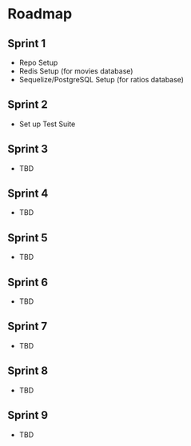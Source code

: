 # Roadmap

## Sprint 1
- Repo Setup
- Redis Setup (for movies database)
- Sequelize/PostgreSQL Setup (for ratios database)

## Sprint 2
- Set up Test Suite

## Sprint 3
- TBD

## Sprint 4
- TBD

## Sprint 5
- TBD

## Sprint 6
- TBD

## Sprint 7
- TBD

## Sprint 8
- TBD

## Sprint 9
- TBD
